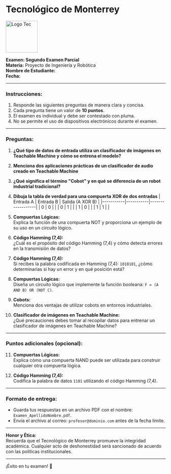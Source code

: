 # Tecnológico de Monterrey  
<img src="https://upload.wikimedia.org/wikipedia/commons/thumb/4/47/Logo_del_ITESM.svg/1200px-Logo_del_ITESM.svg.png" alt="Logo Tec" width="100cm" height="100cm" />  

**Examen: Segundo Examen Parcial**  
**Materia:** Proyecto de Ingeniería y Robótica  
**Nombre de Estudiante:**  
**Fecha:** 

---

### **Instrucciones:**  
1. Responde las siguientes preguntas de manera clara y concisa.  
2. Cada pregunta tiene un valor de **10 puntos**.  
3. El examen es individual y debe ser contestado con pluma. 
4. No se permite el uso de dispositivos electrónicos durante el examen.  

---

### **Preguntas:**

1. **¿Qué tipo de datos de entrada utiliza un clasificador de imágenes en Teachable Machine y cómo se entrena el modelo?**  
   

2. **Menciona dos aplicaciones prácticas de un clasificador de audio creado en Teachable Machine**  
  

3. **¿Qué significa el término "Cobot" y en qué se diferencia de un robot industrial tradicional?**  
   

4. **Dibuja la tabla de verdad para una compuerta XOR de dos entradas**
   | Entrada A | Entrada B | Salida (A XOR B) |
|-----------|-----------|------------------|
|     0     |     0     |                  |
|     0     |     1     |                  |
|     1     |     0     |                  |
|     1     |     1     |                  | 
  

6. **Compuertas Lógicas:**  
   Explica la función de una compuerta NOT y proporciona un ejemplo de su uso en un circuito lógico.

7. **Código Hamming (7,4):**  
   ¿Cuál es el propósito del código Hamming (7,4) y cómo detecta errores en la transmisión de datos?

8. **Código Hamming (7,4):**  
   Si recibes la palabra codificada en Hamming (7,4): `1010101`, ¿cómo determinarías si hay un error y en qué posición está?

9. **Compuertas Lógicas:**  
   Diseña un circuito lógico que implemente la función booleana: `F = (A AND B) OR (NOT C)`.

10. **Cobots:**  
   Menciona dos ventajas de utilizar cobots en entornos industriales.

11. **Clasificador de imágenes en Teachable Machine:**  
    ¿Qué precauciones debes tomar al recopilar datos para entrenar un clasificador de imágenes en Teachable Machine?

---

### **Puntos adicionales (opcional):**

11. **Compuertas Lógicas:**  
    Explica cómo una compuerta NAND puede ser utilizada para construir cualquier otra compuerta lógica.

12. **Código Hamming (7,4):**  
    Codifica la palabra de datos `1101` utilizando el código Hamming (7,4).

---

### **Formato de entrega:**  
- Guarda tus respuestas en un archivo PDF con el nombre: `Examen_ApellidoNombre.pdf`.  
- Envía el archivo al correo: `profesor@dominio.com` antes de la fecha límite.  

---

**Honor y Ética:**  
Recuerda que el Tecnológico de Monterrey promueve la integridad académica. Cualquier acto de deshonestidad será sancionado de acuerdo con las políticas institucionales.  

---

¡Éxito en tu examen! 🚀  
